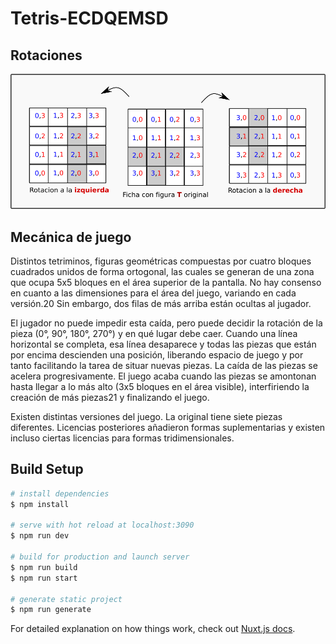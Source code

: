 # Tetris-ECDQEMSD

## Rotaciones

![./explicacion.rotaciones.png](./explicacion.rotaciones.png)

## Mecánica de juego

Distintos tetriminos, figuras geométricas compuestas por cuatro bloques cuadrados unidos de forma ortogonal, las cuales se generan de una zona que ocupa 5x5 bloques en el área superior de la pantalla. No hay consenso en cuanto a las dimensiones para el área del juego, variando en cada versión.20​ Sin embargo, dos filas de más arriba están ocultas al jugador.

El jugador no puede impedir esta caída, pero puede decidir la rotación de la pieza (0°, 90°, 180°, 270°) y en qué lugar debe caer. Cuando una línea horizontal se completa, esa línea desaparece y todas las piezas que están por encima descienden una posición, liberando espacio de juego y por tanto facilitando la tarea de situar nuevas piezas. La caída de las piezas se acelera progresivamente. El juego acaba cuando las piezas se amontonan hasta llegar a lo más alto (3x5 bloques en el área visible), interfiriendo la creación de más piezas21​ y finalizando el juego.

Existen distintas versiones del juego. La original tiene siete piezas diferentes. Licencias posteriores añadieron formas suplementarias y existen incluso ciertas licencias para formas tridimensionales.


## Build Setup

```bash
# install dependencies
$ npm install

# serve with hot reload at localhost:3090
$ npm run dev

# build for production and launch server
$ npm run build
$ npm run start

# generate static project
$ npm run generate
```

For detailed explanation on how things work, check out [Nuxt.js docs](https://nuxtjs.org).
